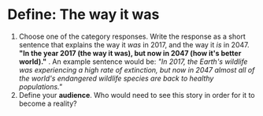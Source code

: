 # Define: The way it was

1. Choose one of the category responses. Write the response as a short sentence that explains the way it *was* in 2017, and the way it *is* in 2047. **"In the year 2017 (the way it was), but now in 2047 (how it's better world)."** . An example sentence would be: *"In 2017, the Earth's wildlife was experiencing a high rate of extinction, but now in 2047 almost all of the world's endangered wildlife species are back to healthy populations."*
2. Define your **audience**. Who would need to see this story in order for it to become a reality?
